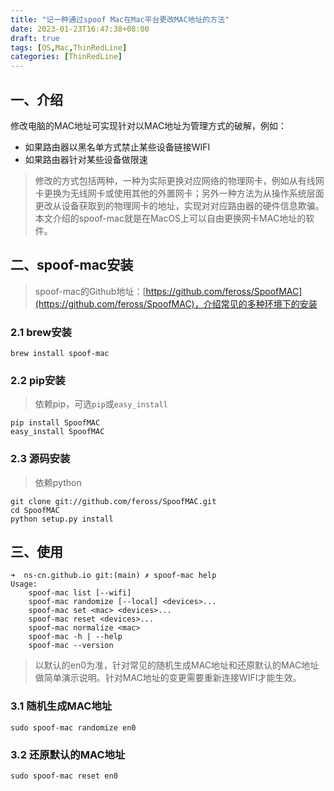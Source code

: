 ```yaml
---
title: "记一种通过spoof Mac在Mac平台更改MAC地址的方法"
date: 2023-01-23T16:47:38+08:00
draft: true
tags: [OS,Mac,ThinRedLine]
categories: [ThinRedLine]
---
```


## 一、介绍

修改电脑的MAC地址可实现针对以MAC地址为管理方式的破解，例如：

- 如果路由器以黑名单方式禁止某些设备链接WIFI
- 如果路由器针对某些设备做限速

> 修改的方式包括两种，一种为实际更换对应网络的物理网卡，例如从有线网卡更换为无线网卡或使用其他的外置网卡；另外一种方法为从操作系统层面更改从设备获取到的物理网卡的地址，实现对对应路由器的硬件信息欺骗。
> 本文介绍的spoof-mac就是在MacOS上可以自由更换网卡MAC地址的软件。

## 二、spoof-mac安装

> spoof-mac的Github地址：[https://github.com/feross/SpoofMAC](https://github.com/feross/SpoofMAC)，介绍常见的多种环境下的安装

### 2.1 brew安装

```shell
brew install spoof-mac
```

### 2.2 pip安装

> 依赖pip，可选`pip`或`easy_install`

```shell
pip install SpoofMAC
easy_install SpoofMAC
```

### 2.3 源码安装

> 依赖python

```shell
git clone git://github.com/feross/SpoofMAC.git
cd SpoofMAC
python setup.py install
```

## 三、使用

```shell
➜  ns-cn.github.io git:(main) ✗ spoof-mac help
Usage:
    spoof-mac list [--wifi]
    spoof-mac randomize [--local] <devices>...
    spoof-mac set <mac> <devices>...
    spoof-mac reset <devices>...
    spoof-mac normalize <mac>
    spoof-mac -h | --help
    spoof-mac --version
```

> 以默认的en0为准，针对常见的随机生成MAC地址和还原默认的MAC地址做简单演示说明。针对MAC地址的变更需要重新连接WIFI才能生效。

### 3.1 随机生成MAC地址

```shell
sudo spoof-mac randomize en0
```

### 3.2 还原默认的MAC地址

```shell
sudo spoof-mac reset en0
```
